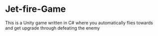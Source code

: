 # Jet-fire-Game
This is a Unity game written in C# where you automatically flies towards and get upgrade through defeating the enemy
